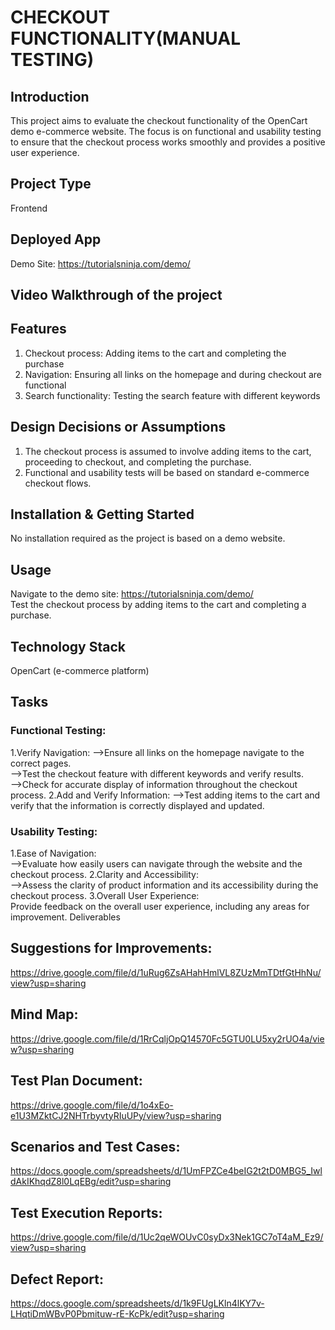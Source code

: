 # CHECKOUT FUNCTIONALITY(MANUAL TESTING)

## Introduction
This project aims to evaluate the checkout functionality of the OpenCart demo e-commerce website. The focus is on functional and usability testing to ensure that the checkout process works smoothly and provides a positive user experience.

## Project Type
Frontend

## Deployed App
Demo Site: https://tutorialsninja.com/demo/

## Video Walkthrough of the project

## Features
1. Checkout process: Adding items to the cart and completing the purchase
2. Navigation: Ensuring all links on the homepage and during checkout are functional
3. Search functionality: Testing the search feature with different keywords

## Design Decisions or Assumptions
1. The checkout process is assumed to involve adding items to the cart, proceeding to checkout, and completing the purchase.
2. Functional and usability tests will be based on standard e-commerce checkout flows.

## Installation & Getting Started
No installation required as the project is based on a demo website.

## Usage
Navigate to the demo site: https://tutorialsninja.com/demo/  
Test the checkout process by adding items to the cart and completing a purchase.

## Technology Stack
OpenCart (e-commerce platform)

## Tasks
### Functional Testing:
1.Verify Navigation:
-->Ensure all links on the homepage navigate to the correct pages.  
-->Test the checkout feature with different keywords and verify results.  
-->Check for accurate display of information throughout the checkout process.
2.Add and Verify Information:
-->Test adding items to the cart and verify that the information is correctly displayed and updated.
### Usability Testing:
1.Ease of Navigation:  
-->Evaluate how easily users can navigate through the website and the checkout process.
2.Clarity and Accessibility:  
-->Assess the clarity of product information and its accessibility during the checkout process.
3.Overall User Experience:  
Provide feedback on the overall user experience, including any areas for improvement.
Deliverables

## Suggestions for Improvements:
https://drive.google.com/file/d/1uRug6ZsAHahHmlVL8ZUzMmTDtfGtHhNu/view?usp=sharing

## Mind Map:
https://drive.google.com/file/d/1RrCqljOpQ14570Fc5GTU0LU5xy2rUO4a/view?usp=sharing

## Test Plan Document:
https://drive.google.com/file/d/1o4xEo-e1U3MZktCJ2NHTrbyvtyRIuUPy/view?usp=sharing

## Scenarios and Test Cases:
https://docs.google.com/spreadsheets/d/1UmFPZCe4beIG2t2tD0MBG5_IwldAkIKhqdZ8l0LqEBg/edit?usp=sharing

## Test Execution Reports:
https://drive.google.com/file/d/1Uc2qeWOUvC0syDx3Nek1GC7oT4aM_Ez9/view?usp=sharing

## Defect Report:
https://docs.google.com/spreadsheets/d/1k9FUgLKln4lKY7v-LHqtiDmWBvP0Pbmituw-rE-KcPk/edit?usp=sharing
